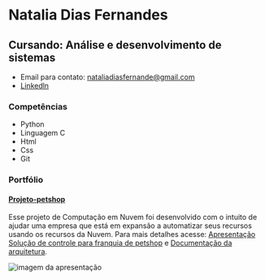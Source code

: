 # Natalia Dias Fernandes
## Cursando: Análise e desenvolvimento de sistemas

- Email para contato: nataliadiasfernande@gmail.com
- [Linkedln](https://www.linkedin.com/in/natalia-fernandes-3b698122a/)

### Competências
- Python
- Linguagem C
- Html
- Css
- Git

### Portfólio

#### [Projeto-petshop](https://github.com/natdfernandes/Projeto-petshop) 

Esse projeto de Computação em Nuvem foi desenvolvido com o intuito de ajudar uma empresa que está em expansão a automatizar seus recursos usando os recursos da Nuvem.
Para mais detalhes acesse: [Apresentação Solução de controle para franquia de petshop](https://github.com/natdfernandes/Projeto-petshop/blob/main/Solu%C3%A7%C3%A3o%20de%20controle%20para%20franquia%20de%20petshop.pdf) e [Documentação da arquitetura](https://github.com/natdfernandes/Projeto-petshop/blob/main/Projeto%20computa%C3%A7%C3%A3o%20em%20nuvem.pdf).

![imagem da apresentação](https://github.com/user-attachments/assets/d82e6696-fd4b-427b-b0d6-15fbb3c81f21)

